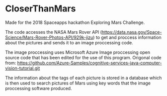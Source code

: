 # CloserThanMars
Made for the 2018 Spaceapps hackathon Exploring Mars Challenge.

The code accesses the NASA Mars Rover API (https://data.nasa.gov/Space-Science/Mars-Rover-Photos-API/929k-jizu) to get and proccess
information about the pictures and sends it to an image proccessing code.

The image proccessing uses Microsoft Azure Image proccessing open source code that has been edited for the use of this program.
Origonal code from: https://github.com/Azure-Samples/cognitive-services-java-computer-vision-tutorial.git

The information about the tags of each picture is stored in a database which is then used to search pictures of Mars using key words
that the image proccessing software produced.

